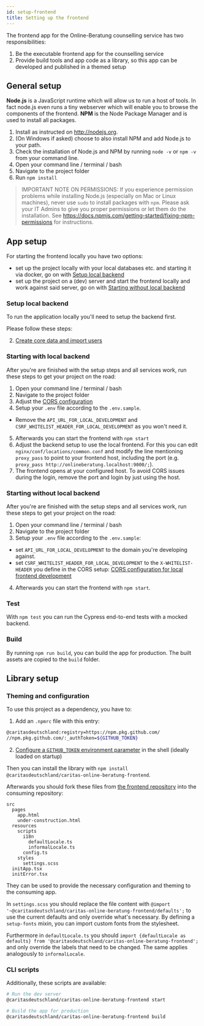 ```yaml
---
id: setup-frontend
title: Setting up the frontend
---
```


The frontend app for the Online-Beratung counselling service has two responsibilities:

1. Be the executable frontend app for the counselling service
2. Provide build tools and app code as a library, so this app can be developed and published in a themed setup

## General setup

**Node.js** is a JavaScript runtime which will allow us to run a host of tools. In fact node.js even runs a tiny webserver which will enable you to browse the components of the frontend.
**NPM** is the Node Package Manager and is used to install all packages.

1. Install as instructed on <http://nodejs.org>.
2. (On Windows if asked) choose to also install NPM and add Node.js to your path.
3. Check the installation of Node.js and NPM by running `node -v` or `npm -v` from your command line.
4. Open your command line / terminal / bash
5. Navigate to the project folder
6. Run `npm install`

> IMPORTANT NOTE ON PERMISSIONS: If you experience permission problems while installing Node.js (especially on Mac or Linux machines), never use `sudo` to install packages with `npm`.
> Please ask your IT Admins to give you proper permissions or let them do the installation. See <https://docs.npmjs.com/getting-started/fixing-npm-permissions> for instructions.

## App setup

For starting the frontend locally you have two options:

- set up the project locally with your local databases etc. and starting it via docker, go on with [Setup local backend](setup-frontend#setup-local-backend)
- set up the project on a (dev) server and start the frontend locally and work against said server, go on with [Starting without local backend](setup-frontend#starting-without-local-backend)

### Setup local backend

To run the application locally you'll need to setup the backend first.

Please follow these steps:

2. [Create core data and import users](../backend/create-core-data-import-users)

### Starting with local backend

After you're are finished with the setup steps and all services work, run these steps to get your project on the road:

1. Open your command line / terminal / bash
2. Navigate to the project folder
3. Adjust the [CORS configuration](../backend/cors-configuration)
4. Setup your `.env` file according to the `.env.sample`.

- Remove the `API_URL_FOR_LOCAL_DEVELOPMENT` and `CSRF_WHITELIST_HEADER_FOR_LOCAL_DEVELOPMENT` as you won't need it.

5. Afterwards you can start the frontend with `npm start`
6. Adjust the backend setup to use the local frontend. For this you can edit `nginx/conf/locations/common.conf` and modify the line mentioning `proxy_pass` to point to your frontend host, including the port (e.g. `proxy_pass http://onlineberatung.localhost:9000/;`).
8. The frontend opens at your configured host. To avoid CORS issues during the login, remove the port and login by just using the host.

### Starting without local backend

After you're are finished with the setup steps and all services work, run these steps to get your project on the road:

1. Open your command line / terminal / bash
2. Navigate to the project folder
3. Setup your `.env` file according to the `.env.sample`:

- set `API_URL_FOR_LOCAL_DEVELOPMENT` to the domain you're developing against.
- set `CSRF_WHITELIST_HEADER_FOR_LOCAL_DEVELOPMENT` to the `X-WHITELIST-HEADER` you define in the CORS setup: [CORS configuration for local frontend development](../backend/cors-configuration#cors-settings-for-local-frontend-development)

4. Afterwards you can start the frontend with `npm start`.

### Test

With `npm test` you can run the Cypress end-to-end tests with a mocked backend.

### Build

By running `npm run build`, you can build the app for production. The built assets are copied to the `build` folder.

## Library setup

### Theming and configuration

To use this project as a dependency, you have to:

1. Add an `.npmrc` file with this entry:

```bash
@caritasdeutschland:registry=https://npm.pkg.github.com/
//npm.pkg.github.com/:_authToken=${GITHUB_TOKEN}
```

2. [Configure a `GITHUB_TOKEN` environment parameter](https://docs.github.com/en/github/authenticating-to-github/creating-a-personal-access-token) in the shell (ideally loaded on startup)

Then you can install the library with `npm install @caritasdeutschland/caritas-online-beratung-frontend`.

Afterwards you should fork these files from [the frontend repository](https://github.com/CaritasDeutschland/caritas-onlineBeratung-frontend) into the consuming repository:

```
src
  pages
    app.html
    under-construction.html
  resources
    scripts
      i18n
        defaultLocale.ts
        informalLocale.ts
      config.ts
    styles
      settings.scss
  initApp.tsx
  initError.tsx
```

They can be used to provide the necessary configuration and theming to the consuming app.

In `settings.scss` you should replace the file content with `@import '~@caritasdeutschland/caritas-online-beratung-frontend/defaults';` to use the current defaults and only override what's necessary. By defining a `setup-fonts` mixin, you can import custom fonts from the stylesheet.

Furthermore in `defaultLocale.ts` you should `import {defaultLocale as defaults} from '@caritasdeutschland/caritas-online-beratung-frontend';` and only override the labels that need to be changed. The same applies analogously to `informalLocale`.

### CLI scripts

Additionally, these scripts are available:

```sh
# Run the dev server
@caritasdeutschland/caritas-online-beratung-frontend start

# Build the app for production
@caritasdeutschland/caritas-online-beratung-frontend build
```
